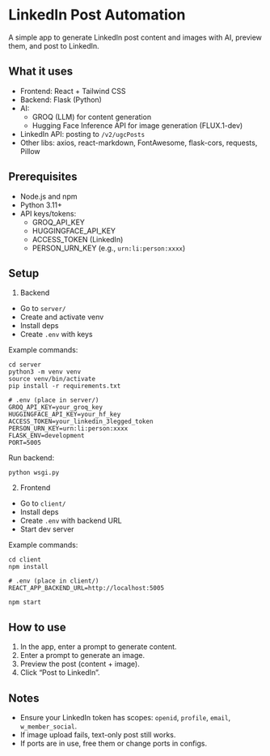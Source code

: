 # LinkedIn Post Automation

A simple app to generate LinkedIn post content and images with AI, preview them, and post to LinkedIn.

## What it uses
- Frontend: React + Tailwind CSS
- Backend: Flask (Python)
- AI:
  - GROQ (LLM) for content generation
  - Hugging Face Inference API for image generation (FLUX.1-dev)
- LinkedIn API: posting to `/v2/ugcPosts`
- Other libs: axios, react-markdown, FontAwesome, flask-cors, requests, Pillow

## Prerequisites
- Node.js and npm
- Python 3.11+
- API keys/tokens:
  - GROQ_API_KEY
  - HUGGINGFACE_API_KEY
  - ACCESS_TOKEN (LinkedIn)
  - PERSON_URN_KEY (e.g., `urn:li:person:xxxx`)

## Setup
1) Backend
- Go to `server/`
- Create and activate venv
- Install deps
- Create `.env` with keys

Example commands:
```
cd server
python3 -m venv venv
source venv/bin/activate
pip install -r requirements.txt

# .env (place in server/)
GROQ_API_KEY=your_groq_key
HUGGINGFACE_API_KEY=your_hf_key
ACCESS_TOKEN=your_linkedin_3legged_token
PERSON_URN_KEY=urn:li:person:xxxx
FLASK_ENV=development
PORT=5005
```
Run backend:
```
python wsgi.py
```

2) Frontend
- Go to `client/`
- Install deps
- Create `.env` with backend URL
- Start dev server

Example commands:
```
cd client
npm install

# .env (place in client/)
REACT_APP_BACKEND_URL=http://localhost:5005

npm start
```

## How to use
1. In the app, enter a prompt to generate content.
2. Enter a prompt to generate an image.
3. Preview the post (content + image).
4. Click “Post to LinkedIn”.

## Notes
- Ensure your LinkedIn token has scopes: `openid`, `profile`, `email`, `w_member_social`.
- If image upload fails, text-only post still works.
- If ports are in use, free them or change ports in configs.
